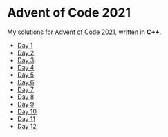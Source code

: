 <!-- SPDX-License-Identifier: CC0-1.0 -->

# Advent of Code 2021 #

My solutions for [Advent of Code 2021], written in **C++**.

* [Day  1](day01)
* [Day  2](day02)
* [Day  3](day03)
* [Day  4](day04)
* [Day  5](day05)
* [Day  6](day06)
* [Day  7](day07)
* [Day  8](day08)
* [Day  9](day09)
* [Day 10](day10)
* [Day 11](day11)
* [Day 12](day12)

[Advent of Code 2021]: https://adventofcode.com/2021
